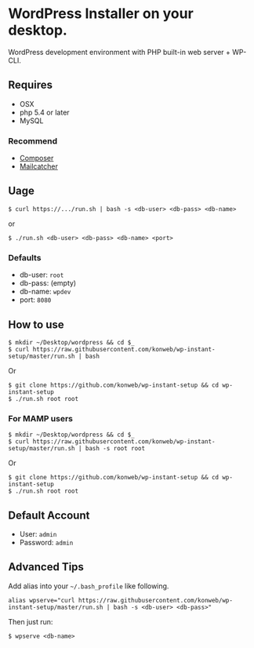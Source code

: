 # WordPress Installer on your desktop.

WordPress development environment with PHP built-in web server + WP-CLI.

## Requires

* OSX
* php 5.4 or later
* MySQL

### Recommend

* [Composer](https://getcomposer.org/)
* [Mailcatcher](http://mailcatcher.me/)

## Uage

```
$ curl https://.../run.sh | bash -s <db-user> <db-pass> <db-name>
```

or

```
$ ./run.sh <db-user> <db-pass> <db-name> <port>
```

### Defaults

* db-user: `root`
* db-pass: (empty)
* db-name: `wpdev`
* port: `8080`

## How to use

```
$ mkdir ~/Desktop/wordpress && cd $_
$ curl https://raw.githubusercontent.com/konweb/wp-instant-setup/master/run.sh | bash
```

Or

```
$ git clone https://github.com/konweb/wp-instant-setup && cd wp-instant-setup
$ ./run.sh root root
```

### For MAMP users

```
$ mkdir ~/Desktop/wordpress && cd $_
$ curl https://raw.githubusercontent.com/konweb/wp-instant-setup/master/run.sh | bash -s root root
```

Or

```
$ git clone https://github.com/konweb/wp-instant-setup && cd wp-instant-setup
$ ./run.sh root root
```

## Default Account

* User: `admin`
* Password: `admin`

## Advanced Tips

Add alias into your `~/.bash_profile` like following.

```
alias wpserve="curl https://raw.githubusercontent.com/konweb/wp-instant-setup/master/run.sh | bash -s <db-user> <db-pass>"
```

Then just run:

```
$ wpserve <db-name>
```
